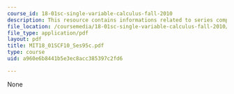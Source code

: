 ```yaml
---
course_id: 18-01sc-single-variable-calculus-fall-2010
description: This resource contains informations related to series comparison.
file_location: /coursemedia/18-01sc-single-variable-calculus-fall-2010/a960e6b8441b5e3ec8acc385397c2fd6_MIT18_01SCF10_Ses95c.pdf
file_type: application/pdf
layout: pdf
title: MIT18_01SCF10_Ses95c.pdf
type: course
uid: a960e6b8441b5e3ec8acc385397c2fd6

---
```

None